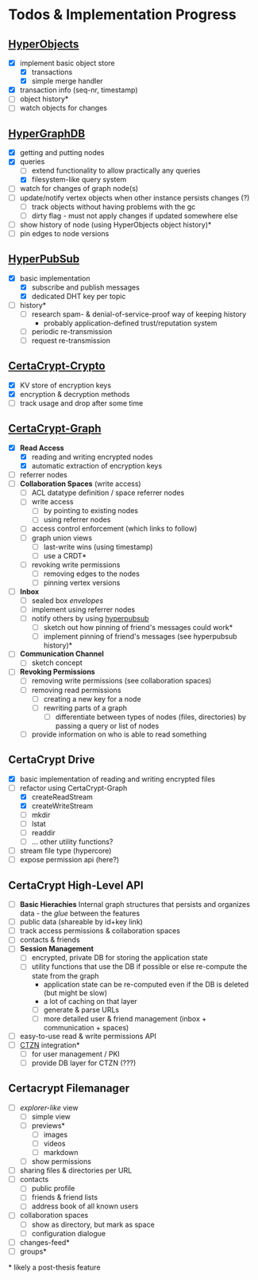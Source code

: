 # Todos & Implementation Progress

## [HyperObjects](https://github.com/fsteff/hyperobjects)

- [x] implement basic object store
  - [x] transactions
  - [x] simple merge handler
- [x] transaction info (seq-nr, timestamp)
- [ ] object history*
- [ ] watch objects for changes

## [HyperGraphDB](https://github.com/fsteff/hyper-graphdb)

- [x] getting and putting nodes
- [x] queries
  - [ ] extend functionality to allow practically any queries
  - [x] filesystem-like query system
- [ ] watch for changes of graph node(s)
- [ ] update/notify vertex objects when other instance persists changes (?)
  - [ ] track objects without having problems with the gc
  - [ ] dirty flag - must not apply changes if updated somewhere else
- [ ] show history of node (using HyperObjects object history)*
- [ ] pin edges to node versions

## [HyperPubSub](https://github.com/fsteff/hyperpubsub)

- [x] basic implementation
  - [x] subscribe and publish messages
  - [x] dedicated DHT key per topic
- [ ] history*
  - [ ] research spam- & denial-of-service-proof way of keeping history
    - probably application-defined trust/reputation system
  - [ ] periodic re-transmission
  - [ ] request re-transmission

## [CertaCrypt-Crypto](https://github.com/fsteff/certacrypt-crypto)

- [x] KV store of encryption keys
- [x] encryption & decryption methods
- [ ] track usage and drop after some time

## [CertaCrypt-Graph](https://github.com/fsteff/certacrypt-graph)

- [x] **Read Access**
  - [x] reading and writing encrypted nodes
  - [x] automatic extraction of encryption keys
- [ ] referrer nodes
- [ ] **Collaboration Spaces** (write access)
  - [ ] ACL datatype definition / space referrer nodes
  - [ ] write access
    - [ ] by pointing to existing nodes
    - [ ] using referrer nodes
  - [ ] access control enforcement (which links to follow)
  - [ ] graph union views
    - [ ] last-write wins (using timestamp)
    - [ ] use a CRDT*
  - [ ] revoking write permissions
    - [ ] removing edges to the nodes
    - [ ] pinning vertex versions
- [ ] **Inbox**
  - [ ] sealed box *envelopes*
  - [ ] implement using referrer nodes
  - [ ] notify others by using [hyperpubsub](https://github.com/fsteff/hyperpubsub)
    - [ ] sketch out how pinning of friend's messages could work*
    - [ ] implement pinning of friend's messages (see hyperpubsub history)*
- [ ] **Communication Channel**
  - [ ] sketch concept
- [ ] **Revoking Permissions**
  - [ ] removing write permissions (see collaboration spaces)
  - [ ] removing read permissions
    - [ ] creating a new key for a node
    - [ ] rewriting parts of a graph
      - [ ] differentiate between types of nodes (files, directories)
            by passing a query or list of nodes
  - [ ] provide information on who is able to read something

## CertaCrypt Drive

- [x] basic implementation of reading and writing encrypted files
- [ ] refactor using CertaCrypt-Graph
  - [x] createReadStream
  - [x] createWriteStream
  - [ ] mkdir
  - [ ] lstat
  - [ ] readdir
  - [ ] ... other utility functions?
- [ ] stream file type (hypercore)
- [ ] expose permission api (here?)

## CertaCrypt High-Level API

- [ ]  **Basic Hierachies**
  Internal graph structures that persists and organizes data - the *glue* between the features
  - [ ]  public data (shareable by id+key link)
  - [ ]  track access permissions & collaboration spaces
  - [ ]  contacts & friends
- [ ] **Session Management**
  - [ ] encrypted, private DB for storing the application state
  - [ ] utility functions that use the DB if possible or else re-compute the state from the graph
    - application state can be re-computed even if the DB is deleted (but might be slow)
    - a lot of caching on that layer
    - [ ] generate & parse URLs
    - [ ] more detailed user & friend management (inbox + communication + spaces)
- [ ] easy-to-use read & write permissions API
- [ ] [CTZN](https://github.com/pfrazee/ctzn) integration*
  - [ ] for user management / PKI
  - [ ] provide DB layer for CTZN (???)

## Certacrypt Filemanager

- [ ] *explorer-like* view
  - [ ] simple view
  - [ ] previews*
    - [ ] images
    - [ ] videos
    - [ ] markdown
  - [ ] show permissions
- [ ] sharing files & directories per URL
- [ ] contacts
  - [ ] public profile
  - [ ] friends & friend lists
  - [ ] address book of all known users
- [ ] collaboration spaces
  - [ ] show as directory, but mark as space
  - [ ] configuration dialogue
- [ ] changes-feed*
- [ ] groups*

\* likely a post-thesis feature

